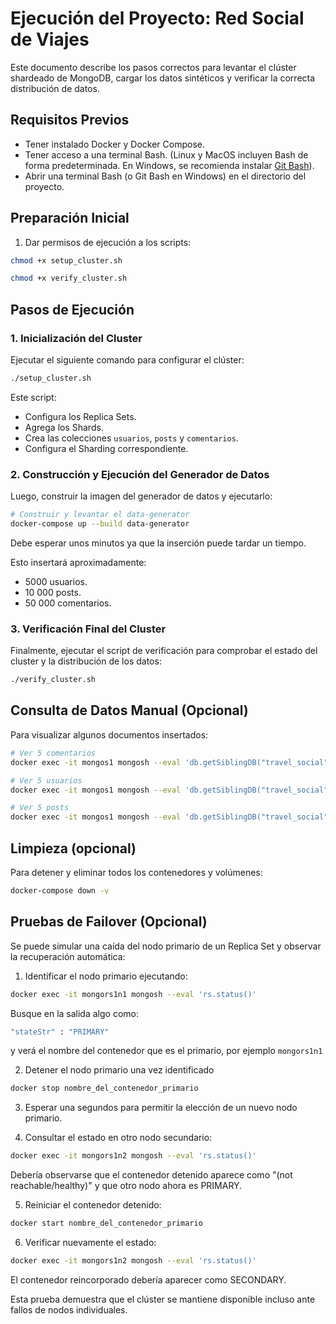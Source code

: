 
# Ejecución del Proyecto: Red Social de Viajes

Este documento describe los pasos correctos para levantar el clúster shardeado de MongoDB, cargar los datos sintéticos y verificar la correcta distribución de datos.

## Requisitos Previos

- Tener instalado Docker y Docker Compose.
- Tener acceso a una terminal Bash. (Linux y MacOS incluyen Bash de forma predeterminada. En Windows, se recomienda instalar [Git Bash](https://git-scm.com/downloads)).
- Abrir una terminal Bash (o Git Bash en Windows) en el directorio del proyecto.

## Preparación Inicial

1. Dar permisos de ejecución a los scripts:

```bash
chmod +x setup_cluster.sh
```

```bash
chmod +x verify_cluster.sh
```

## Pasos de Ejecución

### 1. Inicialización del Cluster

Ejecutar el siguiente comando para configurar el clúster:

```bash
./setup_cluster.sh
```

Este script:
- Configura los Replica Sets.
- Agrega los Shards.
- Crea las colecciones `usuarios`, `posts` y `comentarios`.
- Configura el Sharding correspondiente.

### 2. Construcción y Ejecución del Generador de Datos

Luego, construir la imagen del generador de datos y ejecutarlo:

```bash
# Construir y levantar el data-generator
docker-compose up --build data-generator
```
Debe esperar unos minutos ya que la inserción
puede tardar un tiempo.

Esto insertará aproximadamente:
- 5000 usuarios.
- 10 000 posts.
- 50 000 comentarios.

### 3. Verificación Final del Cluster

Finalmente, ejecutar el script de verificación para comprobar el estado del cluster y la distribución de los datos:

```bash
./verify_cluster.sh
```

## Consulta de Datos Manual (Opcional)

Para visualizar algunos documentos insertados:

```bash
# Ver 5 comentarios
docker exec -it mongos1 mongosh --eval 'db.getSiblingDB("travel_social").comentarios.find().limit(5).pretty()'
```

```bash
# Ver 5 usuarios
docker exec -it mongos1 mongosh --eval 'db.getSiblingDB("travel_social").usuarios.find().limit(5).pretty()'
```

```bash
# Ver 5 posts
docker exec -it mongos1 mongosh --eval 'db.getSiblingDB("travel_social").posts.find().limit(5).pretty()'
```

## Limpieza (opcional)

Para detener y eliminar todos los contenedores y volúmenes:

```bash
docker-compose down -v
```
## Pruebas de Failover (Opcional)

Se puede simular una caída del nodo primario de un Replica Set y observar la recuperación automática:

1. Identificar el nodo primario ejecutando:

```bash
docker exec -it mongors1n1 mongosh --eval 'rs.status()'
```

Busque en la salida algo como:

```bash
"stateStr" : "PRIMARY"
```

y verá el  nombre del contenedor que es el primario, por ejemplo `mongors1n1`

2. Detener el nodo primario una vez identificado

```bash
docker stop nombre_del_contenedor_primario
```

3. Esperar una segundos para permitir la elección de un nuevo nodo primario.

4. Consultar el estado en otro nodo secundario:

```bash
docker exec -it mongors1n2 mongosh --eval 'rs.status()'
```

Debería observarse que el contenedor detenido aparece como "(not reachable/healthy)" y que otro nodo ahora es PRIMARY.

5. Reiniciar el contenedor detenido:

```bash
docker start nombre_del_contenedor_primario
```

6. Verificar nuevamente el estado:

```bash
docker exec -it mongors1n2 mongosh --eval 'rs.status()'
```
El contenedor reincorporado debería aparecer como SECONDARY.

Esta prueba demuestra que el clúster se mantiene disponible incluso ante fallos de nodos individuales.